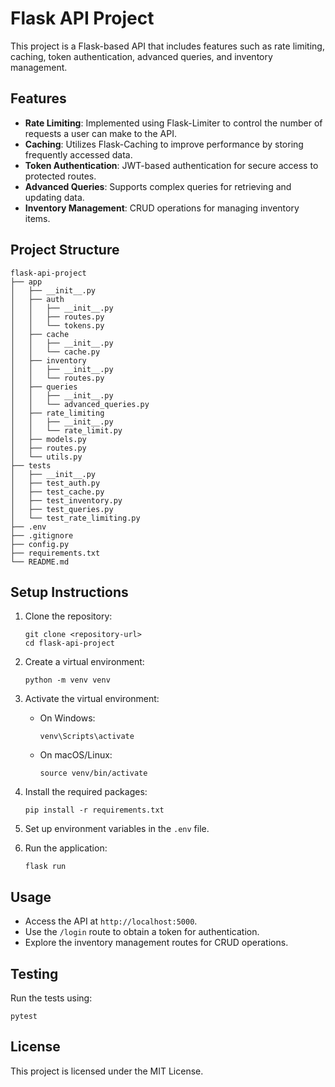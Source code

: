 # Flask API Project

This project is a Flask-based API that includes features such as rate limiting, caching, token authentication, advanced queries, and inventory management. 

## Features

- **Rate Limiting**: Implemented using Flask-Limiter to control the number of requests a user can make to the API.
- **Caching**: Utilizes Flask-Caching to improve performance by storing frequently accessed data.
- **Token Authentication**: JWT-based authentication for secure access to protected routes.
- **Advanced Queries**: Supports complex queries for retrieving and updating data.
- **Inventory Management**: CRUD operations for managing inventory items.

## Project Structure

```
flask-api-project
├── app
│   ├── __init__.py
│   ├── auth
│   │   ├── __init__.py
│   │   ├── routes.py
│   │   └── tokens.py
│   ├── cache
│   │   ├── __init__.py
│   │   └── cache.py
│   ├── inventory
│   │   ├── __init__.py
│   │   └── routes.py
│   ├── queries
│   │   ├── __init__.py
│   │   └── advanced_queries.py
│   ├── rate_limiting
│   │   ├── __init__.py
│   │   └── rate_limit.py
│   ├── models.py
│   ├── routes.py
│   └── utils.py
├── tests
│   ├── __init__.py
│   ├── test_auth.py
│   ├── test_cache.py
│   ├── test_inventory.py
│   ├── test_queries.py
│   └── test_rate_limiting.py
├── .env
├── .gitignore
├── config.py
├── requirements.txt
└── README.md
```

## Setup Instructions

1. Clone the repository:
   ```
   git clone <repository-url>
   cd flask-api-project
   ```

2. Create a virtual environment:
   ```
   python -m venv venv
   ```

3. Activate the virtual environment:
   - On Windows:
     ```
     venv\Scripts\activate
     ```
   - On macOS/Linux:
     ```
     source venv/bin/activate
     ```

4. Install the required packages:
   ```
   pip install -r requirements.txt
   ```

5. Set up environment variables in the `.env` file.

6. Run the application:
   ```
   flask run
   ```

## Usage

- Access the API at `http://localhost:5000`.
- Use the `/login` route to obtain a token for authentication.
- Explore the inventory management routes for CRUD operations.

## Testing

Run the tests using:
```
pytest
```

## License

This project is licensed under the MIT License.